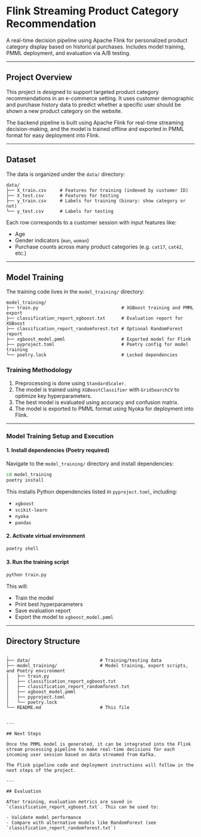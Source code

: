 # Flink Streaming Product Category Recommendation

A real-time decision pipeline using Apache Flink for personalized product category display based on historical purchases. Includes model training, PMML deployment, and evaluation via A/B testing.

---

## Project Overview

This project is designed to support targeted product category recommendations in an e-commerce setting. It uses customer demographic and purchase history data to predict whether a specific user should be shown a new product category on the website.

The backend pipeline is built using Apache Flink for real-time streaming decision-making, and the model is trained offline and exported in PMML format for easy deployment into Flink.

---

## Dataset

The data is organized under the `data/` directory:

```
data/
├── X_train.csv     # Features for training (indexed by customer ID)
├── X_test.csv      # Features for testing
├── y_train.csv     # Labels for training (binary: show category or not)
└── y_test.csv      # Labels for testing
```

Each row corresponds to a customer session with input features like:

- Age
- Gender indicators (`man`, `woman`)
- Purchase counts across many product categories (e.g. `cat17`, `cat42`, etc.)

---

## Model Training

The training code lives in the `model_training/` directory:

```
model_training/
├── train.py                               # XGBoost training and PMML export
├── classification_report_xgboost.txt      # Evaluation report for XGBoost
├── classification_report_randomforest.txt # Optional RandomForest report
├── xgboost_model.pmml                     # Exported model for Flink
├── pyproject.toml                         # Poetry config for model training
└── poetry.lock                            # Locked dependencies
```

### Training Methodology

1. Preprocessing is done using `StandardScaler`.
2. The model is trained using `XGBoostClassifier` with `GridSearchCV` to optimize key hyperparameters.
3. The best model is evaluated using accuracy and confusion matrix.
4. The model is exported to PMML format using Nyoka for deployment into Flink.

---

### Model Training Setup and Execution

#### 1. Install dependencies (Poetry required)

Navigate to the `model_training/` directory and install dependencies:

```bash
cd model_training
poetry install
```

This installs Python dependencies listed in `pyproject.toml`, including:

- `xgboost`
- `scikit-learn`
- `nyoka`
- `pandas`

#### 2. Activate virtual environment

```bash
poetry shell
```

#### 3. Run the training script

```bash
python train.py
```

This will:

- Train the model
- Print best hyperparameters
- Save evaluation report
- Export the model to `xgboost_model.pmml`

---

## Directory Structure

```
.
├── data/                          # Training/testing data
├── model_training/                # Model training, export scripts, and Poetry environment
│   ├── train.py
│   ├── classification_report_xgboost.txt
│   ├── classification_report_randomforest.txt
│   ├── xgboost_model.pmml
│   ├── pyproject.toml
│   └── poetry.lock
└── README.md                      # This file
```

```

---

## Next Steps

Once the PMML model is generated, it can be integrated into the Flink stream processing pipeline to make real-time decisions for each incoming user session based on data streamed from Kafka.

The Flink pipeline code and deployment instructions will follow in the next steps of the project.

---

## Evaluation

After training, evaluation metrics are saved in `classification_report_xgboost.txt`. This can be used to:

- Validate model performance
- Compare with alternative models like RandomForest (see `classification_report_randomforest.txt`)
